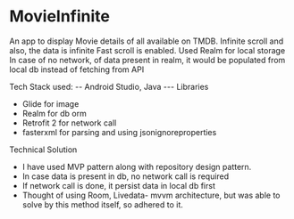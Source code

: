 # MovieInfinite

An app to display Movie details of all available on TMDB.
Infinite scroll and also, the data is infinite
Fast scroll is enabled. 
Used Realm for local storage
In case of no network, of data present in realm, it would be populated from local db instead of fetching from API

Tech Stack used:
-- Android Studio, Java
--- Libraries
  - Glide for image
  - Realm for db orm
  - Retrofit 2 for network call
  - fasterxml for parsing and using jsonignoreproperties
  
Technical Solution

- I have used MVP pattern along with repository design pattern.
- In case data is present in db, no network call is required
- If network call is done, it persist data in local db first
- Thought of using Room, Livedata- mvvm architecture, but was able to solve by this method itself, so adhered to it.
  
